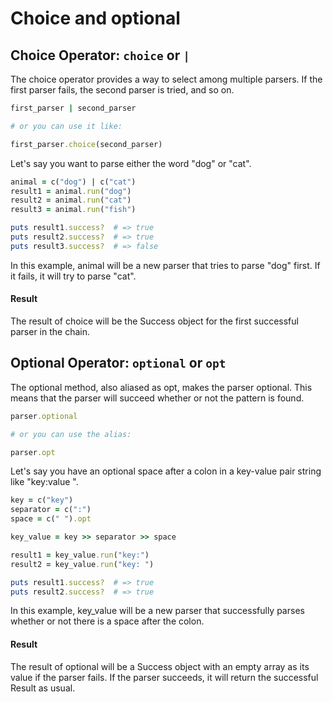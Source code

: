# Choice and optional

## Choice Operator: `choice` or `|`
The choice operator provides a way to select among multiple parsers. 
If the first parser fails, the second parser is tried, and so on.

```ruby
first_parser | second_parser

# or you can use it like:

first_parser.choice(second_parser)
```

Let's say you want to parse either the word "dog" or "cat".

```ruby
animal = c("dog") | c("cat")
result1 = animal.run("dog")
result2 = animal.run("cat")
result3 = animal.run("fish")

puts result1.success?  # => true
puts result2.success?  # => true
puts result3.success?  # => false
```
In this example, animal will be a new parser that tries to parse "dog" first. 
If it fails, it will try to parse "cat".

#### Result

The result of choice will be the Success object for the first successful parser in the chain.

## Optional Operator: `optional` or `opt`

The optional method, also aliased as opt, makes the parser optional. 
This means that the parser will succeed whether or not the pattern is found.

```ruby
parser.optional

# or you can use the alias:

parser.opt

```

Let's say you have an optional space after a colon in a key-value pair string like "key:value ".

```ruby
key = c("key")
separator = c(":")
space = c(" ").opt

key_value = key >> separator >> space

result1 = key_value.run("key:")
result2 = key_value.run("key: ")

puts result1.success?  # => true
puts result2.success?  # => true
```
In this example, key_value will be a new parser that successfully parses whether or not there is a space after the colon.

#### Result

The result of optional will be a Success object with an empty array as its value if the parser fails. 
If the parser succeeds, it will return the successful Result as usual.
